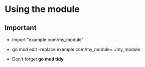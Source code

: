 # Using the module
## Important
- import "example.com/my_module"
- go mod edit -replace example.com/my_module=../my_module

- Don't forget __go mod tidy__